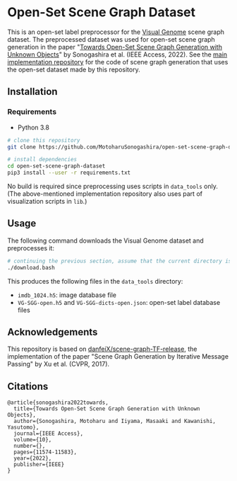 # Open-Set Scene Graph Dataset

This is an open-set label preprocessor for the [Visual Genome](https://visualgenome.org) scene graph dataset.
The preprocessed dataset was used for open-set scene graph generation in the paper "[Towards Open-Set Scene Graph Generation with Unknown Objects](https://ieeexplore.ieee.org/abstract/document/9690166)" by Sonogashira et al. (IEEE Access, 2022). See the [main implementation repository](https://github.com/MotoharuSonogashira/open-set-scene-graph-generation) for the code of scene graph generation that uses the open-set dataset made by this repository.

## Installation

### Requirements
- Python 3.8

```bash
# clone this repository
git clone https://github.com/MotoharuSonogashira/open-set-scene-graph-dataset.git

# install dependencies
cd open-set-scene-graph-dataset
pip3 install --user -r requirements.txt
```

No build is required since preprocessing uses scripts in `data_tools` only. (The above-mentioned implementation repository also uses part of visualization scripts in `lib`.)

## Usage

The following command downloads the Visual Genome dataset and preprocesses it:
```bash
# continuing the previous section, assume that the current directory is the root of this repository
./download.bash
```
This produces the following files in the `data_tools` directory:
- `imdb_1024.h5`: image database file
- `VG-SGG-open.h5` and `VG-SGG-dicts-open.json`: open-set label database files 

## Acknowledgements

This repository is based on [danfeiX/scene-graph-TF-release](https://github.com/danfeiX/scene-graph-TF-release), the implementation of the paper "Scene Graph Generation by Iterative Message Passing" by Xu et al. (CVPR, 2017).


## Citations

```
@article{sonogashira2022towards,
  title={Towards Open-Set Scene Graph Generation with Unknown Objects},
  author={Sonogashira, Motoharu and Iiyama, Masaaki and Kawanishi, Yasutomo},
  journal={IEEE Access},
  volume={10},
  number={},
  pages={11574-11583},
  year={2022},
  publisher={IEEE}
}
```

